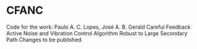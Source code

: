 # CFANC
Code for the work:
Paulo A. C. Lopes, José A. B. Gerald
Careful Feedback Active Noise and Vibration Control Algorithm Robust to Large Secondary Path Changes
to be published.
